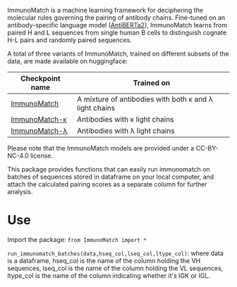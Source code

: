 ImmunoMatch is a machine learning framework for deciphering the molecular rules governing the pairing of antibody chains. Fine-tuned on an antibody-specific language model ([AntiBERTa2](https://www.google.com/url?sa=t&source=web&rct=j&opi=89978449&url=https://www.biorxiv.org/content/10.1101/2023.12.12.569610v1)), ImmunoMatch learns from paired H and L sequences from single human B cells to distinguish cognate H-L pairs and randomly paired sequences. 

A total of three variants of ImmunoMatch, trained on different subsets of the data, are made available on huggingface:

| Checkpoint name | Trained on |
| --------------- | ---------- |
| [ImmunoMatch](https://huggingface.co/fraternalilab/immunomatch) | A mixture of antibodies with both κ and λ light chains |
| [ImmunoMatch-κ](https://huggingface.co/fraternalilab/immunomatch-kappa) | Antibodies with κ light chains |
| [ImmunoMatch-λ](https://huggingface.co/fraternalilab/immunomatch-lambda) | Antibodies with λ light chains |

Please note that the ImmunoMatch models are provided under a CC-BY-NC-4.0 license.

This package provides functions that can easily run immunomatch on batches of sequences stored in dataframe on your local computer, and attach the calculated pairing scores as a separate column for further analysis.
# Use

Import the package: `from ImmunoMatch import *`

`run_immunomatch_batches(data,hseq_col,lseq_col,ltype_col)`: where data is a dataframe, hseq_col is the name of the column holding the VH sequences, lseq_col is the name of the column holding the VL sequences, ltype_col is the name of the column indicating whether it's IGK or IGL.

